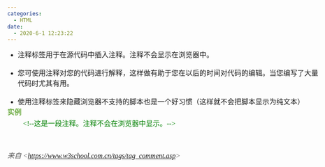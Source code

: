 ```yaml
---
categories:
  - HTML
date:
  - 2020-6-1 12:23:22
---
```


<div style="direction: ltr; border-width: 100%;">
    <div style="direction: ltr; margin-top: 0in; margin-left: 0in; width: 7.4812in;">
        <div style="direction: ltr; margin-top: 0in; margin-left: 0in; width: 7.4812in;">
            <ul style="direction: ltr; unicode-bidi: embed; margin-top: 0in; margin-bottom: 0in;" type="disc">
                <li style="margin-top: 0; margin-bottom: 0; vertical-align: middle;"><span
                        style="font-family: 'Microsoft YaHei UI'; font-size: 12.0pt;">注释标签用于在源代码中插入注释。注释不会显示在浏览器中。</span>
                </li>
            </ul>
            <p style="margin: 0in; margin-left: .375in; font-family: 'Comic Sans MS'; font-size: 12.0pt;">&nbsp;</p>
            <ul style="direction: ltr; unicode-bidi: embed; margin-top: 0in; margin-bottom: 0in;" type="disc">
                <li style="margin-top: 0; margin-bottom: 0; vertical-align: middle;"><span
                        style="font-family: 'Microsoft YaHei UI'; font-size: 12.0pt;">您可使用注释对您的代码进行解释，这样做有助于您在以后的时间对代码的编辑。当您编写了大量代码时尤其有用。</span>
                </li>
            </ul>
            <p style="margin: 0in; margin-left: .375in; font-family: 'Comic Sans MS'; font-size: 12.0pt;">&nbsp;</p>
            <ul style="direction: ltr; unicode-bidi: embed; margin-top: 0in; margin-bottom: 0in;" type="disc">
                <li style="margin-top: 0; margin-bottom: 0; vertical-align: middle;"><span
                        style="font-family: 'Microsoft YaHei UI'; font-size: 12.0pt;">使用注释标签来隐藏浏览器不支持的脚本也是一个好习惯（这样就不会把脚本显示为纯文本）</span>
                </li>
            </ul>
            <p
                style="margin-top: 0pt; margin-bottom: 1pt; font-family: 'Microsoft YaHei UI'; font-size: 12.0pt; color: #70ad47;">
                <span style="font-weight: bold;">实例</span>
            </p>
            <p style="margin: 0in; margin-left: .375in; font-size: 12.0pt; color: green;"><span
                    style="font-family: 'Comic Sans MS';">&lt;!--</span><span
                    style="font-family: 'Microsoft YaHei UI';">这是一段注释。注释不会在浏览器中显示。</span><span
                    style="font-family: 'Comic Sans MS';">--&gt;</span></p>
            <p style="margin: 0in; margin-left: .375in; font-family: 'Comic Sans MS'; font-size: 12.0pt;">&nbsp;</p>
            <p style="margin: 0in; margin-left: .375in; font-family: 'Comic Sans MS'; font-size: 12.0pt;">&nbsp;</p>
            <p><cite style="margin: 0in; font-size: 12.0pt; color: #595959;"><span
                        style="font-family: 'Microsoft YaHei UI';">来自</span><span style="font-family: 'Comic Sans MS';">
                        &lt;</span><a href="https://www.w3school.com.cn/tags/tag_comment.asp"><span
                            style="font-family: 'Comic Sans MS';">https://www.w3school.com.cn/tags/tag_comment.asp</span></a><span
                        style="font-family: 'Comic Sans MS';">&gt; </span></cite></p>
        </div>
    </div>
</div>
